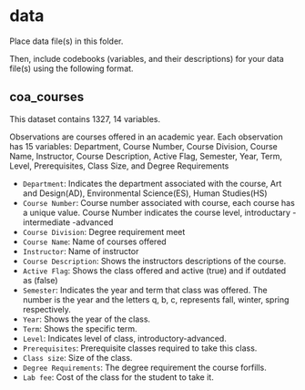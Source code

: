 # data

Place data file(s) in this folder.

Then, include codebooks (variables, and their descriptions) for your data file(s)
using the following format.

## coa_courses
This dataset contains 1327, 14 variables. 

Observations are courses offered in an academic year. Each observation has 15 variables: Department, Course Number, Course Division, Course Name, Instructor, Course Description, Active Flag, Semester, Year, Term, Level, Prerequisites, Class Size, and Degree Requirements

- `Department`: Indicates the department associated with the course, Art and Design(AD), Environmental Science(ES), Human Studies(HS)
- `Course Number`: Course number associated with course, each course has a unique value. Course Number indicates the course level, introductary - intermediate -advanced  
- `Course Division`: Degree requirement meet 
- `Course Name`: Name of courses offered
- `Instructor`: Name of instructor
- `Course Description`: Shows the instructors descriptions of the course.
- `Active Flag`: Shows the class offered and active (true) and if outdated as (false)
- `Semester`: Indicates the year and term that class was offered. The number is the year and the letters q, b, c, represents fall, winter, spring respectively.
- `Year`: Shows the year of the class.
- `Term`: Shows the specific term. 
- `Level`: Indicates level of class, introductory-advanced.
- `Prerequisites`: Prerequisite classes required to take this class.
- `Class size`: Size of the class. 
- `Degree Requirements`: The degree requirement the course forfills.
- `Lab fee`: Cost of the class for the student to take it. 
